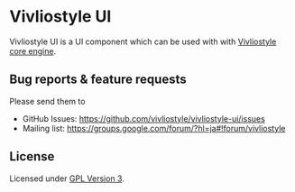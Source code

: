# Vivliostyle UI

Vivliostyle UI is a UI component which can be used with with [Vivliostyle core engine](https://github.com/vivliostyle/vivliostyle.js).

## Bug reports & feature requests

Please send them to

- GitHub Issues: <https://github.com/vivliostyle/vivliostyle-ui/issues>
- Mailing list: <https://groups.google.com/forum/?hl=ja#!forum/vivliostyle>

## License

Licensed under [GPL Version 3](http://www.gnu.org/licenses/gpl.html).
